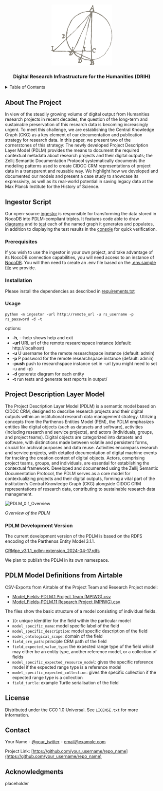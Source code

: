 <!-- Improved compatibility of back to top link: See: https://github.com/othneildrew/Best-README-Template/pull/73 -->

<a name="readme-top"></a>

<!--
*** Thanks for checking out the Best-README-Template. If you have a suggestion
*** that would make this better, please fork the repo and create a pull request
*** or simply open an issue with the tag "enhancement".
*** Don't forget to give the project a star!
*** Thanks again! Now go create something AMAZING! :D
-->

<!-- PROJECT SHIELDS -->

<!--
*** I'm using markdown "reference style" links for readability.
*** Reference links are enclosed in brackets [ ] instead of parentheses ( ).
*** See the bottom of this document for the declaration of the reference variables
*** for contributors-url, forks-url, etc. This is an optional, concise syntax you may use.
*** https://www.markdownguide.org/basic-syntax/#reference-style-links
-->

<!-- [![Contributors][contributors-shield]][contributors-url]
[![Forks][forks-shield]][forks-url]
[![Stargazers][stars-shield]][stars-url]
[![Issues][issues-shield]][issues-url]
[![MIT License][license-shield]][license-url]
[![LinkedIn][linkedin-shield]][linkedin-url] -->

<!-- PROJECT LOGO -->

<br />
<div align="center">
  <a href="https://www.mpiwg-berlin.mpg.de/">
    <img src="images/logo.png" alt="Logo" width="200" height="200">
  </a>

<h3 align="center">Digital Research Infrastructure for the Humanities (DRIH)</h3>

<!-- <p align="center">
    An awesome README template to jumpstart your projects!
    <br />
    <a href="https://github.com/othneildrew/Best-README-Template"><strong>Explore the docs »</strong></a>
    <br />
    <br />
    <a href="https://github.com/othneildrew/Best-README-Template">View Demo</a>
    ·
    <a href="https://github.com/othneildrew/Best-README-Template/issues">Report Bug</a>
    ·
    <a href="https://github.com/othneildrew/Best-README-Template/issues">Request Feature</a>
  </p>
</div> -->

</div>

<!-- TABLE OF CONTENTS -->

<details>
  <summary>Table of Contents</summary>
  <ol>
    <li>
      <a href="#about-the-project">About The Project</a>
    </li>
    <li>
      <a href="#ingestor-script">Ingestor Script</a>
    </li>
    <li><a href="#project-description-layer-model">Project Description Layer Model (PDLM) v.0.1</a></li>
    <li><a href="#pdlm-tabular-data">Tabular data of the PDLM v.0.1</a></li>
    <li><a href="#license">License</a></li>
    <li><a href="#contact">Contact</a></li>
    <li><a href="#acknowledgments">Acknowledgments</a></li>
  </ol>
</details>

<!-- ABOUT THE PROJECT -->

## About The Project

<!-- We could add a DRIH screenshot here? -->

<!-- [![Product Name Screen Shot][product-screenshot]](https://example.com) -->

In view of the steadily growing volume of digital output from Humanities research projects in recent decades, the question of the long-term and sustainable preservation of this research data is becoming increasingly urgent. To meet this challenge, we are establishing the Central Knowledge Graph (CKG) as a key element of our documentation and publication strategy for research data. In this paper, we present two of the cornerstones of this strategy: The newly developed Project Description Layer Model (PDLM) provides the means to document the required contextual metadata about research projects and their digital outputs; the Zellij Semantic Documentation Protocol systematically documents the modeling patterns used to create CIDOC CRM representations of project data in a transparent and reusable way. We highlight how we developed and documented our models and present a case study to showcase its expressivity, as well as its real-world potential in saving legacy data at the Max Planck Institute for the History of Science.

<!-- GETTING STARTED -->

## Ingestor Script

Our open-source [ingestor](https://github.com/mpiwg-research-it/drih/blob/main/ingestor_code/__main__.py) is responsible for transforming the data stored in NocoDB into PDLM-compliant triples. It features code able to draw [diagrams](https://github.com/mpiwg-research-it/drih/blob/main/ingestor_output_samples/named_graphs_diagrams/actor/project-team/pe34_002.png) and to [test](https://github.com/mpiwg-research-it/drih/blob/main/ingestor_output_samples/test_reports/activities.txt) each of the named graph it generates and populates, in addition to displaying the test results in the [console](https://github.com/mpiwg-research-it/drih/blob/main/ingestor_output_samples/tests_console_output/tests_output_screenshot.png) for quick verification.

### Prerequisites

If you wish to use the ingestor in your own project, and take advantage of its NocoDB connection capabilities, you will need access to an instance of [NocoDB](https://github.com/nocodb/nocodb). You will then need to create an .env file based on the [.env.sample file](https://github.com/mpiwg-research-it/drih/blob/main/ingestor_code/.env.sample) we provide.

### Installation

Please install the dependencies as described in [requirements.txt](https://github.com/mpiwg-research-it/drih/blob/main/ingestor_code/requirements.txt)

### Usage

```
python -m ingestor -url http://remote_url -u rs_username -p rs_password -d -t
```

options:

- **-h**, --help  shows help and exit
- **-url** URL    url of the remote researchspace instance (default: http://localhost)
- **-u**   U      username for the remote researchspace instance (default: admin)
- **-p**   P      password for the remote researchspace instance  (default: admin)
- **-push**       push to researchspace instance set in -url (you might need to set -u and -p)
- **-d**          generate diagram for each entity
- **-t**          run tests and generate test reports in output/

## Project Description Layer Model

The Project Description Layer Model (PDLM) is a semantic model based on CIDOC CRM, designed to describe research projects and their digital outputs within an institutional research data management strategy. Utilizing concepts from the Parthenos Entities Model (PEM), the PDLM emphasizes entities like digital objects (such as datasets and software), activities (including research and service projects), and actors (individuals, groups, and project teams). Digital objects are categorized into datasets and software, with distinctions made between volatile and persistent forms, crucial for archival purposes and data reuse. Activities encompass research and service projects, with detailed documentation of digital machine events for tracking the creation context of digital objects. Actors, comprising project teams, groups, and individuals, are essential for establishing the contextual framework. Developed and documented using the Zellij Semantic Documentation Protocol, the PDLM serves as a core model for contextualizing projects and their digital outputs, forming a vital part of the institution's Central Knowledge Graph (CKG) alongside CIDOC CRM representations of research data, contributing to sustainable research data management.

![PDLM_0 1_Overview](https://github.com/mpiwg-research-it/drih/assets/10489583/79b98408-62fa-454a-ab09-92b70408a6de)

_Overview of the PDLM_

### PDLM Development Version

The current development version of the PDLM is based on the RDFS encoding of the Parthenos Entity Model 3.1.1.

[CRMpe_v3.1.1_pdlm-extension_2024-04-17.rdfs](https://github.com/mpiwg-research-it/drih/blob/main/pdlm/CRMpe_v3.1.1_pdlm-extension_2024-04-17.rdfs)

We plan to publish the PDLM in its own namespace.

## PDLM Model Definitions from Airtable

CSV-Exports from Airtable of the Project Team and Research Project model:

- [Model_Fields-PDLM.1 Project Team (MPIWG).csv](https://github.com/mpiwg-research-it/drih/files/14572058/Model_Fields-PDLM.1.Project.Team.MPIWG.csv)
- [Model_Fields-PDLM.11 Research Project (MPIWG).csv](https://github.com/mpiwg-research-it/drih/files/14572057/Model_Fields-PDLM.11.Research.Project.MPIWG.csv)

The files show the basic structure of a model consisting of individual fields.

- `ID`: unique identifier for the field within the particular model
- `model_specific_name`: model specific label of the field
- `model_specific_description`: model specific description of the field
- `model_ontological_scope`: domain of the field
- `field_crm_path`: principle CRM path of the field
- `field_expected_value_type`: the expected range type of the field which may either be an entity type, another reference model, or a collection of fields
- `model_specific_expected_resource_model`: gives the specific reference model if the expected range type is a reference model
- `model_specific_expected_collection`: gives the specific collection if the expected range type is a collection
- `field_turtle`: example Turtle serialisation of the field

<!-- LICENSE -->

## License

Distributed under the CC0 1.0 Universal. See `LICENSE.txt` for more information.

<!-- CONTACT -->

## Contact

Your Name - [@your_twitter](https://twitter.com/your_username) - email@example.com

Project Link: [https://github.com/your_username/repo_name](https://github.com/your_username/repo_name)

<!-- ACKNOWLEDGMENTS -->

## Acknowledgments

placeholder
